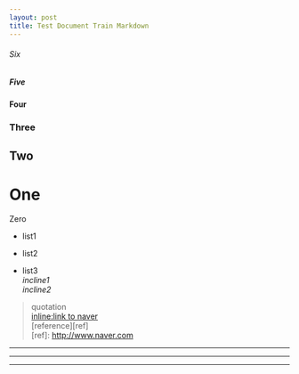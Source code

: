 ```yaml
---
layout: post
title: Test Document Train Markdown  
---
```


###### Six  
##### Five  
#### Four  
### Three  
## Two  
# One  
Zero  

- list1  
+ list2  
* list3  
*incline1*  
_incline2_  
>quotation  
[inline:link to naver](http://www.naver.com)  
[reference][ref]  
[ref]: http://www.naver.com  
---  
***  
___  


